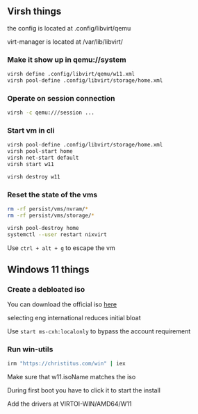 ## Virsh things
the config is located at .config/libvirt/qemu

virt-manager is located at /var/lib/libvirt/


### Make it show up in qemu://system
```bash
virsh define .config/libvirt/qemu/w11.xml
virsh pool-define .config/libvirt/storage/home.xml
```

### Operate on session connection
```bash
virsh -c qemu:///session ...
```

### Start vm in cli
```bash
virsh pool-define .config/libvirt/storage/home.xml
virsh pool-start home
virsh net-start default
virsh start w11

virsh destroy w11
```

### Reset the state of the vms
```bash
rm -rf persist/vms/nvram/*
rm -rf persist/vms/storage/*

virsh pool-destroy home
systemctl --user restart nixvirt
```

Use `ctrl + alt + g` to escape the vm

## Windows 11 things

### Create a debloated iso
You can download the official iso 
[here](https://www.microsoft.com/en-us/software-download/windows11)

selecting eng international reduces initial bloat

Use `start ms-cxh:localonly` to bypass the account requirement

### Run win-utils
```bash
irm "https://christitus.com/win" | iex
```

Make sure that w11.isoName matches the iso

During first boot you have to click it to start the install


Add the drivers at VIRTOI-WIN/AMD64/W11
